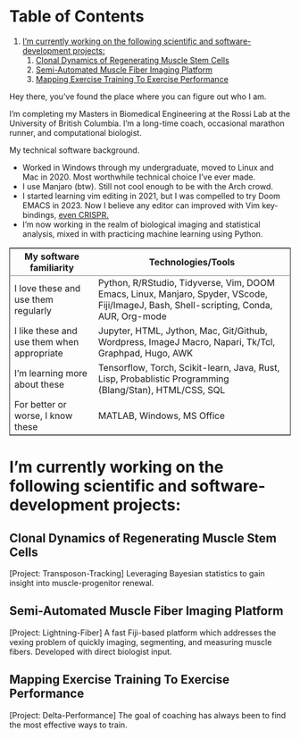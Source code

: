
# Table of Contents

1.  [I&rsquo;m currently working on the following scientific and software-development projects:](#orgc69bf82)
    1.  [Clonal Dynamics of Regenerating Muscle Stem Cells](#orgacceefe)
    2.  [Semi-Automated Muscle Fiber Imaging Platform](#org93ec796)
    3.  [Mapping Exercise Training To Exercise Performance](#org9e1f85a)

Hey there, you&rsquo;ve found the place where you can figure out who I am.

I&rsquo;m completing my Masters in Biomedical Engineering at the Rossi Lab at the University of British Columbia. I&rsquo;m a long-time coach, occasional marathon runner, and computational biologist.

My technical software background.

-   Worked in Windows through my undergraduate, moved to Linux and Mac in 2020. Most worthwhile technical choice I&rsquo;ve ever made.
-   I use Manjaro (btw). Still not cool enough to be with the Arch crowd.
-   I started learning vim editing in 2021, but I was compelled to try Doom EMACS in 2023. Now I believe any editor can improved with Vim key-bindings, [even CRISPR.](https://xkcd.com/1823)
-   I&rsquo;m now working in the realm of biological imaging and statistical analysis, mixed in with practicing machine learning using Python.

<table border="2" cellspacing="0" cellpadding="6" rules="groups" frame="hsides">


<colgroup>
<col  class="org-left" />

<col  class="org-left" />
</colgroup>
<thead>
<tr>
<th scope="col" class="org-left">My software familiarity</th>
<th scope="col" class="org-left">Technologies/Tools</th>
</tr>
</thead>

<tbody>
<tr>
<td class="org-left">I love these and use them regularly</td>
<td class="org-left">Python, R/RStudio, Tidyverse, Vim, DOOM Emacs, Linux, Manjaro, Spyder, VScode, Fiji/ImageJ, Bash, Shell-scripting, Conda, AUR, Org-mode</td>
</tr>


<tr>
<td class="org-left">I like these and use them when appropriate</td>
<td class="org-left">Jupyter, HTML, Jython, Mac, Git/Github, Wordpress, ImageJ Macro, Napari, Tk/Tcl, Graphpad, Hugo, AWK</td>
</tr>


<tr>
<td class="org-left">I&rsquo;m learning more about these</td>
<td class="org-left">Tensorflow, Torch, Scikit-learn, Java, Rust, Lisp, Probablistic Programming (Blang/Stan), HTML/CSS, SQL</td>
</tr>


<tr>
<td class="org-left">For better or worse, I know these</td>
<td class="org-left">MATLAB, Windows, MS Office</td>
</tr>
</tbody>
</table>


<a id="orgc69bf82"></a>

# I&rsquo;m currently working on the following scientific and software-development projects:


<a id="orgacceefe"></a>

## Clonal Dynamics of Regenerating Muscle Stem Cells

[Project: Transposon-Tracking]
Leveraging Bayesian statistics to gain insight into muscle-progenitor renewal.


<a id="org93ec796"></a>

## Semi-Automated Muscle Fiber Imaging Platform

[Project: Lightning-Fiber]
A fast Fiji-based platform which addresses the vexing problem of quickly imaging, segmenting, and measuring muscle fibers. Developed with direct biologist input.


<a id="org9e1f85a"></a>

## Mapping Exercise Training To Exercise Performance

[Project: Delta-Performance]
The goal of coaching has always been to find the most effective ways to train.

